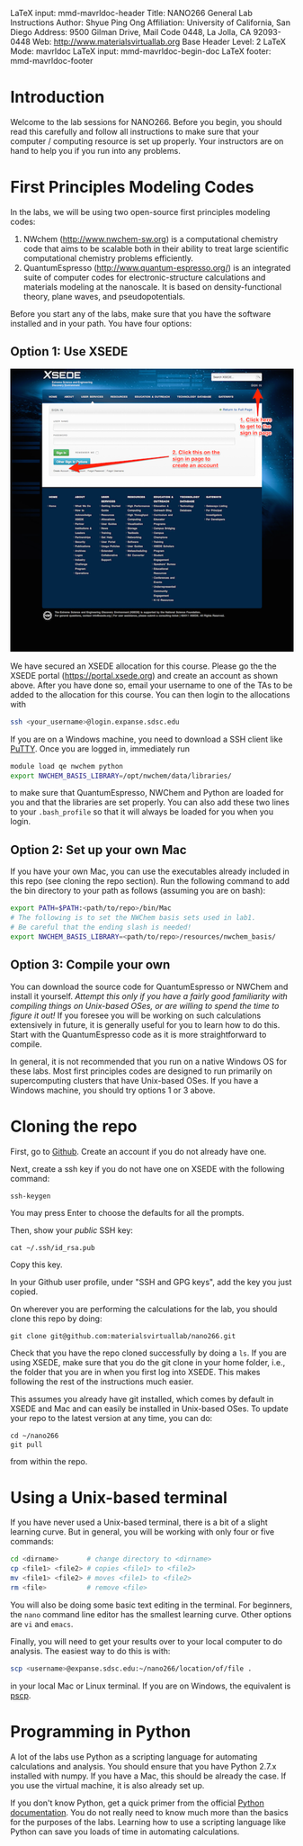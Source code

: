 LaTeX input:        mmd-mavrldoc-header
Title:              NANO266 General Lab Instructions
Author:             Shyue Ping Ong
Affiliation:        University of California, San Diego
Address:            9500 Gilman Drive, Mail Code 0448, La Jolla, CA 92093-0448
Web:                http://www.materialsvirtuallab.org
Base Header Level:  2
LaTeX Mode:         mavrldoc
LaTeX input:        mmd-mavrldoc-begin-doc
LaTeX footer:       mmd-mavrldoc-footer

# Introduction

Welcome to the lab sessions for NANO266. Before you begin, you should read this
carefully and follow all instructions to make sure that your computer /
computing resource is set up properly. Your instructors are on hand to help you
if you run into any problems.

# First Principles Modeling Codes

In the labs, we will be using two open-source first principles modeling codes:

1. NWchem (http://www.nwchem-sw.org) is a computational chemistry code that
   aims to be scalable both in their ability to treat large scientific
   computational chemistry problems efficiently.
2. QuantumEspresso (http://www.quantum-espresso.org/) is an integrated suite of
   computer codes for electronic-structure calculations and materials modeling
   at the nanoscale. It is based on density-functional theory, plane waves, and
   pseudopotentials.

Before you start any of the labs, make sure that you have the software
installed and in your path. You have four options:

## Option 1: Use XSEDE

![XSEDE user portal](XSEDEUserPortal.png)

We have secured an XSEDE allocation for this course. Please go the the XSEDE
portal (https://portal.xsede.org) and create an account as shown above.
After you have done so, email your username to one of the TAs to be added
to the allocation for this course. You can then login to the allocations
with

```bash
ssh <your_username>@login.expanse.sdsc.edu
```

If you are on a Windows machine, you need to download a SSH client like
[PuTTY](http://www.chiark.greenend.org.uk/~sgtatham/putty/download.html).
Once you are logged in, immediately run

```bash
module load qe nwchem python
export NWCHEM_BASIS_LIBRARY=/opt/nwchem/data/libraries/
```

to make sure that QuantumEspresso, NWChem and Python are loaded for you and
that the libraries are set properly. You can also add these two lines to
your `.bash_profile` so that it will always be loaded for you when you login.

## Option 2: Set up your own Mac

If you have your own Mac, you can use the executables already included in
this repo (see cloning the repo section). Run the following command to add
the bin directory to your path as follows (assuming you are on bash):

```bash
export PATH=$PATH:<path/to/repo>/bin/Mac
# The following is to set the NWChem basis sets used in lab1.
# Be careful that the ending slash is needed!
export NWCHEM_BASIS_LIBRARY=<path/to/repo>/resources/nwchem_basis/
```

## Option 3: Compile your own

You can download the source code for QuantumEspresso or NWChem and install
it yourself. *Attempt this only if you have a fairly good familiarity with
compiling things on Unix-based OSes, or are willing to spend the time to
figure it out!* If you foresee you will be working on such calculations
extensively in future, it is generally useful for you to learn how to do
this. Start with the QuantumEspresso code as it is more straightforward to
compile.

In general, it is not recommended that you run on a native Windows OS for these
labs. Most first principles codes are designed to run primarily on
supercomputing clusters that have Unix-based OSes. If you have a Windows
machine, you should try options 1 or 3 above.

# Cloning the repo

First, go to [Github](https://github.com). Create an account if you do not already
have one.

Next, create a ssh key if you do not have one on XSEDE with the following command:
```
ssh-keygen
```
You may press Enter to choose the defaults for all the prompts.

Then, show your *public* SSH key:
```
cat ~/.ssh/id_rsa.pub
```
Copy this key. 

In your Github user profile, under "SSH and GPG keys", add the key you just copied.

On wherever you are performing the calculations for the lab, you should clone
this repo by doing:

```
git clone git@github.com:materialsvirtuallab/nano266.git
```

Check that you have the repo cloned successfully by doing a `ls`. If you are
using XSEDE, make sure that you do the git clone in your home folder, i.e.,
the folder that you are in when you first log into XSEDE. This makes following
the rest of the instructions much easier.

This assumes you already have git installed, which comes by default in XSEDE
and Mac and can easily be installed in Unix-based OSes. To update your repo to
the latest version at any time, you can do:

```
cd ~/nano266
git pull
```

from within the repo.

# Using a Unix-based terminal

If you have never used a Unix-based terminal, there is a bit of a slight
learning curve. But in general, you will be working with only four or five
commands:

```bash
cd <dirname>       # change directory to <dirname>
cp <file1> <file2> # copies <file1> to <file2>
mv <file1> <file2> # moves <file1> to <file2>
rm <file>          # remove <file>
```

You will also be doing some basic text editing in the terminal. For beginners,
the `nano` command line editor has the smallest learning curve. Other options
are `vi` and `emacs`.

Finally, you will need to get your results over to your local computer to do
analysis. The easiest way to do this is with:

```bash
scp <username>@expanse.sdsc.edu:~/nano266/location/of/file .
```

in your local Mac or Linux terminal. If you are on Windows, the equivalent is
[pscp](http://www.chiark.greenend.org.uk/~sgtatham/putty/download.html).

# Programming in Python

A lot of the labs use Python as a scripting language for automating
calculations and analysis. You should ensure that you have Python 2.7.x
installed with numpy. If you have a Mac, this should be already the case. If
you use the virtual machine, it is also already set up.

If you don't know Python, get a quick primer from the official [Python
documentation](https://docs.python.org/2.7/). You do not really need to know
much more than the basics for the purposes of the labs. Learning how to use a
scripting language like Python can save you loads of time in automating
calculations.
